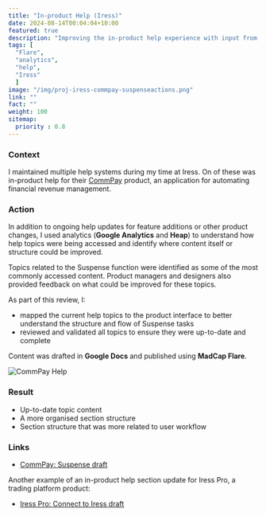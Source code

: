 ```yaml
---
title: "In-product Help (Iress)"
date: 2024-08-14T00:04:04+10:00
featured: true
description: "Improving the in-product help experience with input from analytics."
tags: [
  "Flare",
  "analytics",
  "help",
  "Iress"
  ]
image: "/img/proj-iress-commpay-suspenseactions.png"
link: ""
fact: ""
weight: 100
sitemap:
  priority : 0.8
---
```


### Context

I maintained multiple help systems during my time at Iress. On of these was in-product help for their [CommPay](https://www.iress.com/software/financial-advice/commpay/) product, an application for automating financial revenue management.

### Action

In addition to ongoing help updates for feature additions or other product changes, I used analytics (**Google Analytics** and **Heap**) to understand how help topics were being accessed and identify where content itself or structure could be improved. 

Topics related to the Suspense function were identified as some of the most commonly accessed content. Product managers and designers also provided feedback on what could be improved for these topics.

As part of this review, I:
- mapped the current help topics to the product interface to better understand the structure and flow of Suspense tasks
- reviewed and validated all topics to ensure they were up-to-date and complete

Content was drafted in **Google Docs** and published using **MadCap Flare**.

![CommPay Help](/img/proj-iress-commpay-suspenseactions.png)

### Result

- Up-to-date topic content
- A more organised section structure
- Section structure that was more related to user workflow

### Links

- [CommPay: Suspense draft](/docs/CommPay_Suspense_Draft.pdf)
<!--
To provide some understand a little of the review process I follow:
- [Commpay: Suspense content review draft - with edit mark up](/docs/CommPay_Suspense_DraftMarked.pdf)
- [UX Content Design Brief - CommPay Suspense](/docs/CommPay_Suspense_ContentDesignBrief.pdf)
-->
Another example of an in-product help section update for Iress Pro, a trading platform product:
- [Iress Pro: Connect to Iress draft](/docs/Iress_ConnectToIress_Draft.pdf)